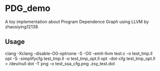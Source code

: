 # PDG_demo
A toy implementation about Program Dependence Graph using LLVM by zhaosiying12138.

## Usage
clang -Xclang -disable-O0-optnone -S -O0 -emit-llvm test.c -o test_tmp.ll
opt -S -simplifycfg test_tmp.ll -o test_tmp_opt.ll
opt -dot-cfg test\_tmp\_opt.ll > /dev/null
dot -T png -o test_ssa_cfg.png .zsy_test.dot
